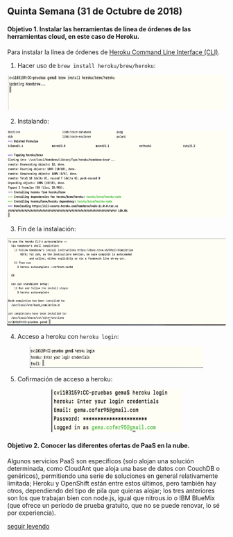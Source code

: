 ## Quinta Semana (31 de Octubre de 2018)

#### Objetivo 1. Instalar las herramientas de línea de órdenes de las herramientas cloud, en este caso de Heroku.

Para instalar la línea de órdenes de [Heroku Command Line Interface (CLI)](https://devcenter.heroku.com/articles/getting-started-with-python#set-up).

1. Hacer uso de `brew install heroku/brew/heroku`:

<p align="center">
  <img width="500" height="80" src="images/heroku2.png">
</p>

2. Instalando:
<p align="center">
  <img width="650" height="200" src="images/heroku3.png">
</p>

3. Fin de la instalación:

<p align="center">
  <img width="650" height="200" src="images/heroku4.png">
</p>

4. Acceso a heroku con `heroku login`:

<p align="center">
  <img width="400" height="50" src="images/heroku5.png">
</p>

5. Cofirmación de acceso a heroku:

<p align="center">
  <img width="300" height="100" src="images/heroku6.png">
</p>


#### Objetivo 2. Conocer las diferentes ofertas de PaaS en la nube.

Algunos servicios PaaS son específicos (solo alojan una solución determinada, como CloudAnt que aloja una base de datos con CouchDB o genéricos), permitiendo una serie de soluciones en general relativamente limitada; Heroku y OpenShift están entre estos últimos, pero también hay otros, dependiendo del tipo de pila que quieras alojar; los tres anteriores son los que trabajan bien con node.js, igual que nitrous.io o IBM BlueMix (que ofrece un período de prueba gratuito, que no se puede renovar, lo sé por experiencia).

[seguir leyendo](http://jj.github.io/CC/documentos/temas/PaaS)
